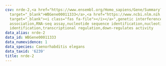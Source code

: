 ```yaml
---
csv: nrde-2,<a href="https://www.ensembl.org/Homo_sapiens/Gene/Summary?db=core;g=WBGene00011333"
  target="_blank">WBGene00011333</a>,<a href="https://www.ncbi.nlm.nih.gov/pubmed/27496166"
  target="_blank"><i class="fas fa-file"></i></a>",genetic interference,functional
  association,RNA-seq assay,nucleotide sequence identification,nucleotide sequence
  identification,transcriptional regulation,down-regulates activity
data_alias: nrde-2
data_id: WBGene00011333
data_numevidence: 1
data_species: Caenorhabditis elegans
data_taxid: '6239'
title: nrde-2
---
```

